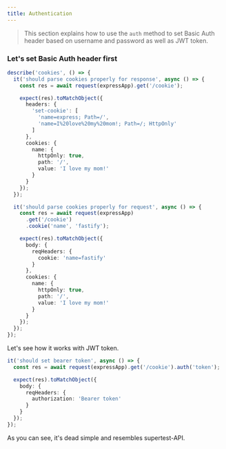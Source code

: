 ```yaml
---
title: Authentication
---
```

> This section explains how to use the `auth` method to set Basic Auth header based on username and password as well as JWT token.

### Let's set Basic Auth header first
```ts
describe('cookies', () => {
  it('should parse cookies properly for response', async () => {
    const res = await request(expressApp).get('/cookie');

    expect(res).toMatchObject({
      headers: {
        'set-cookie': [
          'name=express; Path=/',
          'name=I%20love%20my%20mom!; Path=/; HttpOnly'
        ]
      },
      cookies: {
        name: {
          httpOnly: true,
          path: '/',
          value: 'I love my mom!'
        }
      }
    });
  });

  it('should parse cookies properly for request', async () => {
    const res = await request(expressApp)
      .get('/cookie')
      .cookie('name', 'fastify');

    expect(res).toMatchObject({
      body: {
        reqHeaders: {
          cookie: 'name=fastify'
        }
      },
      cookies: {
        name: {
          httpOnly: true,
          path: '/',
          value: 'I love my mom!'
        }
      }
    });
  });
});
```
Let's see how it works with JWT token.
```ts
it('should set bearer token', async () => {
  const res = await request(expressApp).get('/cookie').auth('token');

  expect(res).toMatchObject({
    body: {
      reqHeaders: {
        authorization: 'Bearer token'
      }
    }
  });
});
```

As you can see, it's dead simple and resembles supertest-API.